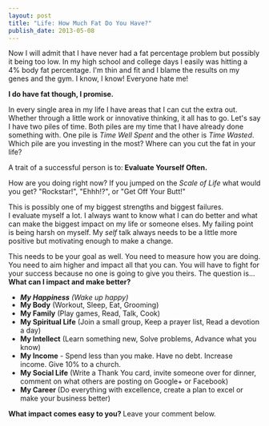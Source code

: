 ```yaml
---
layout: post
title: "Life: How Much Fat Do You Have?"
publish_date: 2013-05-08
---
```


Now I will admit that I have never had a fat percentage problem but possibly it being too low. In my high school and college days I easily was hitting a 4% body fat percentage. I'm thin and fit and I blame the results on my genes and the gym. I know, I know! Everyone hate me!

<strong>I do have fat though, I promise. </strong>

In every single area in my life I have areas that I can cut the extra out. Whether through a little work or innovative thinking, it all has to go. Let's say I have two piles of time. Both piles are my time that I have already done something with. One pile is <em>Time Well Spent</em> and the other is <em>Time Wasted</em>. Which pile are you investing in the most? Where can you cut the fat in your life?

A trait of a successful person is<b> </b>to:<b> </b><strong>Evaluate Yourself Often.</strong>

How are you doing right now? If you jumped on the <em>Scale of Life </em>what would you get? "Rockstar!", "Ehhh!?", or "Get Off Your Butt!"

This is possibly one of my biggest strengths and biggest failures. I evaluate myself a lot. I always want to know what I can do better and what can make the biggest impact on my life or someone elses. My failing point is being harsh on myself. My <em>self</em> talk always needs to be a little more positive but motivating enough to make a change.

This needs to be your goal as well. You need to measure how you are doing. You need to aim higher and impact all that you can. You will have to fight for your success because no one is going to give you theirs. The question is... <strong>What can I impact and make better?</strong>

<ul>
	<li><address><strong><span style="line-height: 13px;">My Happiness</span></strong><span style="line-height: 13px;"> (Wake up happy)</span></address></li>
	<li><strong>My Body</strong> (Workout, Sleep, Eat, Grooming)</li>
	<li><strong>My Family</strong> (Play games, Read, Talk, Cook)</li>
	<li><strong>My Spiritual Life</strong> (Join a small group, Keep a prayer list, Read a devotion a day)</li>
	<li><strong>My Intellect</strong> (Learn something new, Solve problems, Advance what you know)</li>
	<li><strong>My Income</strong> - Spend less than you make. Have no debt. Increase income. Give 10% to a church.</li>
	<li><strong>My Social Life</strong> (Write a Thank You card, invite someone over for dinner, comment on what others are posting on Google+ or Facebook)</li>
	<li><strong>My Career </strong>(Do everything with excellence, create a plan to excel or make your business better)</li>
</ul>
<strong>What impact comes easy to you? </strong>Leave your comment below.
